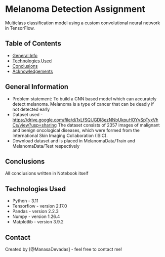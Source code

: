 # Melanoma Detection Assignment
Multiclass classification model using a custom convolutional neural network in TensorFlow. 


## Table of Contents
* [General Info](#general-information)
* [Technologies Used](#technologies-used)
* [Conclusions](#conclusions)
* [Acknowledgements](#acknowledgements)

<!-- You can include any other section that is pertinent to your problem -->

## General Information
- Problem statement: To build a CNN based model which can accurately detect melanoma. Melanoma is a type of cancer that can be deadly if not detected early
- Dataset used  - https://drive.google.com/file/d/1xLfSQUGDl8ezNNbUkpuHOYvSpTyxVhCs/view?usp=sharing
The dataset consists of 2357 images of malignant and benign oncological diseases, which were formed from the International Skin Imaging Collaboration (ISIC).
- Download dataset and is placed in MelanomaData/Train and MelanomaData/Test respectively



## Conclusions
All conclusions written in Notebook itself
<!-- You don't have to answer all the questions - just the ones relevant to your project. -->


## Technologies Used
- Python - 3.11
- Tensorflow - version 2.17.0
- Pandas - version 2.2.3
- Numpy - version 1.26.4
- Matplotlib - version 3.9.2

<!-- As the libraries versions keep on changing, it is recommended to mention the version of library used in this project -->


## Contact
Created by [@ManasaDevadas] - feel free to contact me!


<!-- Optional -->
<!-- ## License -->
<!-- This project is open source and available under the [... License](). -->

<!-- You don't have to include all sections - just the one's relevant to your project -->
